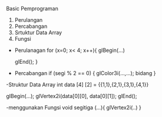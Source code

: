 Basic Pemprograman

1. Perulangan
2. Percabangan
3. Srtuktur Data Array
4. Fungsi

- Perulanagan
  for (x=0; x< 4; x++){
  glBegin(...)

  glEnd();
  }

- Percabangan
  if (segi % 2 == 0)
  {
  glColor3i(...,...);
  bidang
  }

-Struktur Data Array
int data [4] [2] = {{1,1},{2,1},{3,1},{4,1}}

glBegin(...);
glVertex2i(data[0][0], data[0][1]);
glEnd();

-menggunakan Fungsi
void segitiga (...){
    glVertex2i(..)
}
